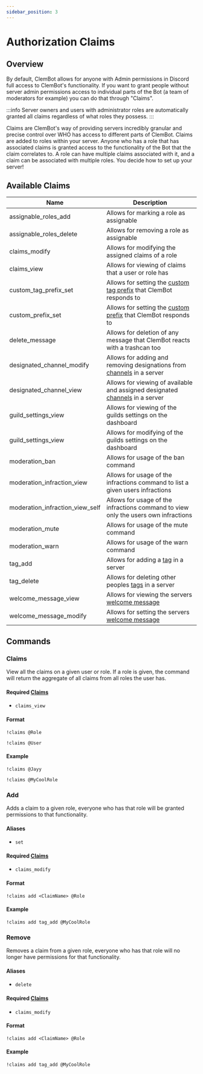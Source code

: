 ```yaml
---
sidebar_position: 3
---
```


# Authorization Claims

## Overview
By default, ClemBot allows for anyone with Admin permissions in Discord full access to ClemBot's functionality. 
If you want to grant people without server admin permissions access to individual parts of the Bot (a team of moderators for example) you can do that through "Claims".

:::info
Server owners and users with administrator roles are automatically granted all claims regardless of what roles they possess.
:::

Claims are ClemBot's way of providing servers incredibly granular and precise control over WHO has access to different parts of ClemBot. 
Claims are added to roles within your server. 
Anyone who has a role that has associated claims is granted access to the functionality of the Bot that the claim correlates to. 
A role can have multiple claims associated with it, and a claim can be associated with multiple roles.
You decide how to set up your server!

## Available Claims
| Name                             | Description                                                                                             |
|----------------------------------|---------------------------------------------------------------------------------------------------------|
| assignable_roles_add             | Allows for marking a role as assignable                                                                 |
| assignable_roles_delete          | Allows for removing a role as assignable                                                                |
| claims_modify                    | Allows for modifying the assigned claims of a role                                                      |
| claims_view                      | Allows for viewing of claims that a user or role has                                                    |
| custom_tag_prefix_set            | Allows for setting the [custom tag prefix](./Tags#prefix) that ClemBot responds to                      |                                 
| custom_prefix_set                | Allows for setting the [custom prefix](./CustomPrefix.md) that ClemBot responds to                      |
| delete_message                   | Allows for deletion of any message that ClemBot reacts with a trashcan too                              |
| designated_channel_modify        | Allows for adding and removing designations from [channels](./DesignatedChannels.md) in a server        |
| designated_channel_view          | Allows for viewing of available and assigned designated [channels](./DesignatedChannels.md) in a server |
| guild_settings_view              | Allows for viewing of the guilds settings on the dashboard                                              |
| guild_settings_view              | Allows for modifying of the guilds settings on the dashboard                                            |
| moderation_ban                   | Allows for usage of the ban command                                                                     |
| moderation_infraction_view       | Allows for usage of the infractions command to list a given users infractions                           |
| moderation_infraction_view_self  | Allows for usage of the infractions command to view only the users own infractions                      |
| moderation_mute                  | Allows for usage of the mute command                                                                    |
| moderation_warn                  | Allows for usage of the warn command                                                                    |
| tag_add                          | Allows for adding a [tag](./Tags.md) in a server                                                        |
| tag_delete                       | Allows for deleting other peoples [tags](./Tags.md) in a server                                         |
| welcome_message_view             | Allows for viewing the servers [welcome message](./WelcomeMessage.md)                                   |
| welcome_message_modify           | Allows for setting the servers [welcome message](./WelcomeMessage.md)                                   |

## Commands

### Claims
View all the claims on a given user or role. 
If a role is given, the command will return the aggregate of all claims from all roles the user has.

#### Required [Claims](./Claims.md)
* `claims_view`

#### Format
```
!claims @Role
```

```
!claims @User
```
#### Example

```
!claims @Jayy
```

```
!claims @MyCoolRole
```

### Add 
Adds a claim to a given role, everyone who has that role will be granted permissions to that functionality.

#### Aliases
* `set`

#### Required [Claims](./Claims.md)
* `claims_modify`

#### Format

```
!claims add <ClaimName> @Role
```
#### Example

```
!claims add tag_add @MyCoolRole
```

### Remove 
Removes a claim from a given role, everyone who has that role will no longer have permissions for that functionality.

#### Aliases
* `delete`

#### Required [Claims](./Claims.md)
* `claims_modify`

#### Format

```
!claims add <ClaimName> @Role
```
#### Example

```
!claims add tag_add @MyCoolRole
```
